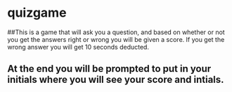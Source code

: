 # quizgame
##This is a game that will ask you a question, and based on whether or not you get the answers right or wrong you will be given a score. If you get the wrong answer you will get 10 seconds deducted. 
## At the end you will be prompted to put in your initials where you will see your score and intials. 
